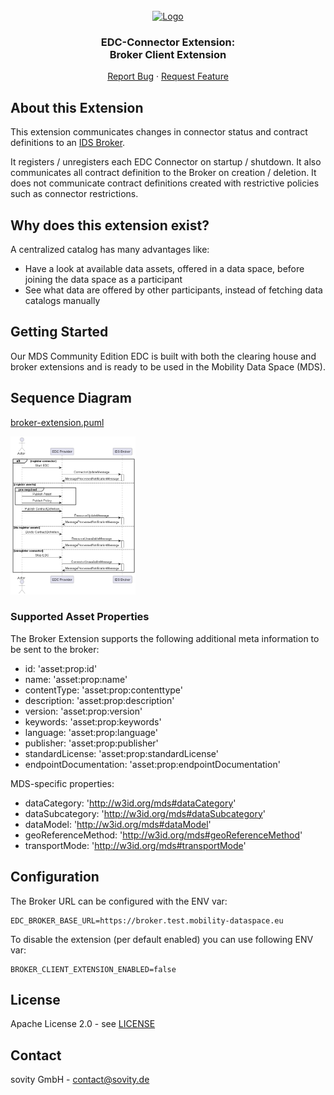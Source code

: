 <!-- PROJECT LOGO -->
<br />
<div align="center">
  <a href="https://github.com/sovity/edc-extensions">
    <img src="https://raw.githubusercontent.com/sovity/edc-ui/main/src/assets/images/sovity_logo.svg" alt="Logo" width="300">
  </a>

<h3 align="center">EDC-Connector Extension:<br />Broker Client Extension</h3>

  <p align="center">
    <a href="https://github.com/sovity/edc-extensions/issues/new?template=bug_report.md">Report Bug</a>
    ·
    <a href="https://github.com/sovity/edc-extensions/issues/new?template=feature_request.md">Request Feature</a>
  </p>
</div>

## About this Extension

This extension communicates changes in connector status and contract definitions to
an [IDS Broker](https://catalog.test.mobility-dataspace.eu/).

It registers / unregisters each EDC Connector on startup / shutdown. It also communicates all contract definition to the
Broker on creation / deletion. It does not communicate contract definitions created with restrictive policies such as
connector restrictions.

## Why does this extension exist?

A centralized catalog has many advantages like:

- Have a look at available data assets, offered in a data space, before joining the data space as a participant
- See what data are offered by other participants, instead of fetching data catalogs manually

## Getting Started

Our MDS Community Edition EDC is built with both the clearing house and broker extensions and is ready to
be used in the Mobility Data Space (MDS).

## Sequence Diagram

[broker-extension.puml](docs/broker-extension.puml)

<img src="./docs/broker-extension.png" alt="EDC IDS Broker Extension Sequence Diagram" width="200" />

### Supported Asset Properties

The Broker Extension supports the following additional meta information to be sent to the broker:

- id: 'asset:prop:id'
- name: 'asset:prop:name'
- contentType: 'asset:prop:contenttype'
- description: 'asset:prop:description'
- version: 'asset:prop:version'
- keywords: 'asset:prop:keywords'
- language: 'asset:prop:language'
- publisher: 'asset:prop:publisher'
- standardLicense: 'asset:prop:standardLicense'
- endpointDocumentation: 'asset:prop:endpointDocumentation'

MDS-specific properties:

- dataCategory: 'http://w3id.org/mds#dataCategory'
- dataSubcategory: 'http://w3id.org/mds#dataSubcategory'
- dataModel: 'http://w3id.org/mds#dataModel'
- geoReferenceMethod: 'http://w3id.org/mds#geoReferenceMethod'
- transportMode: 'http://w3id.org/mds#transportMode'

## Configuration

The Broker URL can be configured with the ENV var:

```dotenv
EDC_BROKER_BASE_URL=https://broker.test.mobility-dataspace.eu
```

To disable the extension (per default enabled) you can use following ENV var:

```dotenv
BROKER_CLIENT_EXTENSION_ENABLED=false
```

## License

Apache License 2.0 - see [LICENSE](../../LICENSE)

## Contact

sovity GmbH - contact@sovity.de
